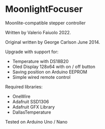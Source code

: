 # MoonlightFocuser

Moonlite-compatible stepper controller

Written by Valerio Faiuolo 2022.

Original written by George Carlson June 2014.

Upgrade with support for:

 *  Temperature with DS18B20
 *  Oled Display 128x64 with on / off button
 *  Saving position on Arduino EEPROM
 *  Simple wired remote control

Required libraries:

* OneWire
* Adafruit SSD1306
* Adafruit GFX Library
* DallasTemperature

Tested on Arduino Uno / Nano